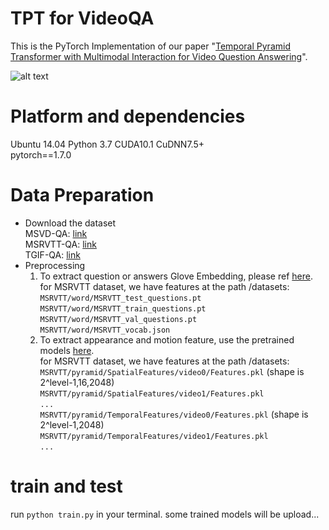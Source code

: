 # TPT for VideoQA
This is the PyTorch Implementation of our paper "[Temporal Pyramid Transformer with Multimodal Interaction for Video Question Answering](https:)".

![alt text](docs/fig2.png 'overview of the network')

# Platform and dependencies
Ubuntu 14.04  Python 3.7  CUDA10.1  CuDNN7.5+  
pytorch==1.7.0

# Data Preparation
* Download the dataset  
  MSVD-QA: [link](https://github.com/xudejing/video-question-answering)   
  MSRVTT-QA: [link](https://github.com/xudejing/video-question-answering)   
  TGIF-QA: [link](https://github.com/YunseokJANG/tgif-qa)   
* Preprocessing
  1. To extract question or answers Glove Embedding, please ref [here](https://github.com/thaolmk54/hcrn-videoqa).  
  for MSRVTT dataset, we have features at the path /datasets:  
  `MSRVTT/word/MSRVTT_test_questions.pt`  
  `MSRVTT/word/MSRVTT_train_questions.pt`  
  `MSRVTT/word/MSRVTT_val_questions.pt`  
  `MSRVTT/word/MSRVTT_vocab.json`  
  2. To extract appearance and motion feature, use the pretrained models [here](https://drive.google.com/open?id=1xbYbZ7rpyjftI_KCk6YuL-XrfQDz7Yd4).  
  for MSRVTT dataset, we have features at the path /datasets:  
  `MSRVTT/pyramid/SpatialFeatures/video0/Features.pkl` (shape is 2^level-1,16,2048)  
  `MSRVTT/pyramid/SpatialFeatures/video1/Features.pkl`  
  `...`  
  `MSRVTT/pyramid/TemporalFeatures/video0/Features.pkl` (shape is 2^level-1,2048)  
  `MSRVTT/pyramid/TemporalFeatures/video1/Features.pkl`  
  `...`  
  
# train and test
run `python train.py` in your terminal.  some trained models will be upload...
